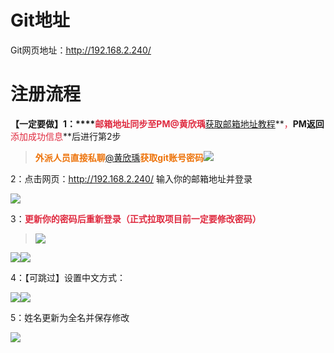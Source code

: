 # Git地址
Git网页地址：[<u>http://192.168.2.240/</u>](http://192.168.2.240/)

# 注册流程
**【一定要做】1：****<font style="color:#DF2A3F;">邮箱地址同步至PM@黄欣瑀</font>**[获取邮箱地址教程](https://snh48group.yuque.com/org-wiki-snh48group-ec9yge/rgqlf2/smngkz6xahck3l8l)**<font style="color:#DF2A3F;">，</font>**PM返回**<font style="color:#DF2A3F;">添加成功信息</font>**后进行第2步

> **<font style="color:#ED740C;">外派人员直接私聊</font>**[@黄欣瑀](undefined/huangxinyu-1wuda)**<font style="color:#ED740C;">获取git账号密码</font>**![](https://cdn.nlark.com/yuque/0/2024/png/12926950/1718775486706-1a21a529-402d-4c69-9c5c-4197598fd449.png)
>




2：点击网页：[<u>http://192.168.2.240/</u>](http://192.168.2.240/) 输入你的邮箱地址并登录

![](https://cdn.nlark.com/yuque/0/2024/png/12926950/1712469792457-96a16d23-144e-4b96-8400-85f9852e8054.png)

3：**<font style="color:#DF2A3F;">更新你的密码后重新登录（正式拉取项目前一定要修改密码）</font>**

> ![](https://cdn.nlark.com/yuque/0/2024/png/12926950/1718775384806-d090c7bd-9aeb-4baf-a4c0-8d9a76c8160d.png)
>

![](https://cdn.nlark.com/yuque/0/2024/png/12926950/1712469792777-727af5e2-1f31-4ed2-a503-789087b82734.png)![](https://cdn.nlark.com/yuque/0/2024/png/12926950/1712469793389-63026a8c-e4f6-4775-afce-7df1c0780813.png)

4：【可跳过】设置中文方式：

![](https://cdn.nlark.com/yuque/0/2024/png/12926950/1712469793740-8d4642fb-1aa7-4e25-82bc-e1631d7fb332.png)![](https://cdn.nlark.com/yuque/0/2024/png/12926950/1712469794185-24ad3369-08f0-4027-80c7-a2cf609944b8.png)

5：姓名更新为全名并保存修改

![](https://cdn.nlark.com/yuque/0/2024/png/12926950/1712469794705-ca3fb34e-6425-4f3f-8d19-0e422c8c449f.png)

# 
### 
